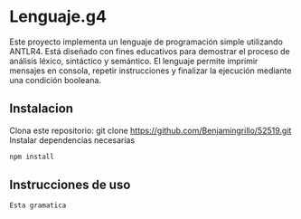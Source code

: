 # Lenguaje.g4

Este proyecto implementa un lenguaje de programación simple utilizando ANTLR4. Está diseñado con fines educativos para demostrar el proceso de análisis léxico, sintáctico y semántico. El lenguaje permite imprimir mensajes en consola, repetir instrucciones y finalizar la ejecución mediante una condición booleana.

## Instalacion

Clona este repositorio: git clone https://github.com/Benjamingrillo/52519.git
Instalar dependencias necesarias
```sh
npm install
```
## Instrucciones de uso
```sh
Esta gramatica 
